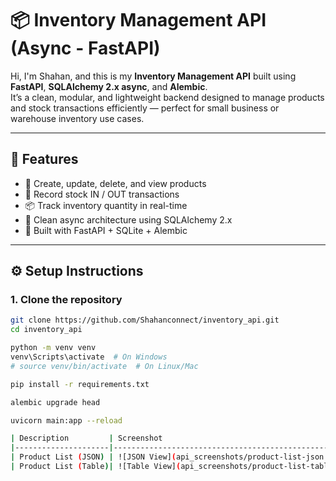 # 📦 Inventory Management API (Async - FastAPI)

Hi, I'm Shahan, and this is my **Inventory Management API** built using **FastAPI**, **SQLAlchemy 2.x async**, and **Alembic**.  
It’s a clean, modular, and lightweight backend designed to manage products and stock transactions efficiently — perfect for small business or warehouse inventory use cases.

---

## 🚀 Features

- 📄 Create, update, delete, and view products
- 🔄 Record stock IN / OUT transactions
- 📦 Track inventory quantity in real-time
- 🧠 Clean async architecture using SQLAlchemy 2.x
- 🎯 Built with FastAPI + SQLite + Alembic

---

## ⚙️ Setup Instructions

### 1. Clone the repository

```bash
git clone https://github.com/Shahanconnect/inventory_api.git
cd inventory_api

python -m venv venv
venv\Scripts\activate  # On Windows
# source venv/bin/activate  # On Linux/Mac

pip install -r requirements.txt

alembic upgrade head

uvicorn main:app --reload

| Description         | Screenshot                                      |
|---------------------|-------------------------------------------------|
| Product List (JSON) | ![JSON View](api_screenshots/product-list-json.png) |
| Product List (Table)| ![Table View](api_screenshots/product-list-table.png) |


